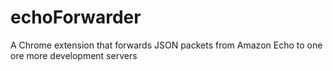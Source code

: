 # echoForwarder
A Chrome extension that forwards JSON packets from Amazon Echo to one ore more development servers

